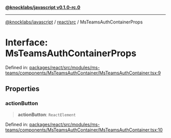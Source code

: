 [**@knocklabs/javascript v0.1.0-rc.0**](../../../README.md)

***

[@knocklabs/javascript](../../../modules.md) / [react/src](../README.md) / MsTeamsAuthContainerProps

# Interface: MsTeamsAuthContainerProps

Defined in: [packages/react/src/modules/ms-teams/components/MsTeamsAuthContainer/MsTeamsAuthContainer.tsx:9](https://github.com/knocklabs/javascript/blob/main/packages/react/src/modules/ms-teams/components/MsTeamsAuthContainer/MsTeamsAuthContainer.tsx#L9)

## Properties

### actionButton

> **actionButton**: `ReactElement`

Defined in: [packages/react/src/modules/ms-teams/components/MsTeamsAuthContainer/MsTeamsAuthContainer.tsx:10](https://github.com/knocklabs/javascript/blob/main/packages/react/src/modules/ms-teams/components/MsTeamsAuthContainer/MsTeamsAuthContainer.tsx#L10)
